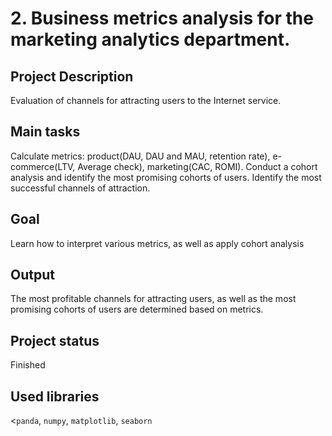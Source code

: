 # 2. Business metrics analysis for the marketing analytics department.

## Project Description
Evaluation of channels for attracting users to the Internet service.

## Main tasks
Calculate metrics: product(DAU, DAU and MAU, retention rate), e-commerce(LTV, Average check), marketing(CAC, ROMI).
Conduct a cohort analysis and identify the most promising cohorts of users.
Identify the most successful channels of attraction.
## Goal

Learn how to interpret various metrics, as well as apply cohort analysis
## Output

The most profitable channels for attracting users, as well as the most promising cohorts of users are determined based on metrics.

## Project status

Finished

## Used libraries

<<code>panda</code>, <code>numpy</code>, <code>matplotlib</code>, <code>seaborn</code>
